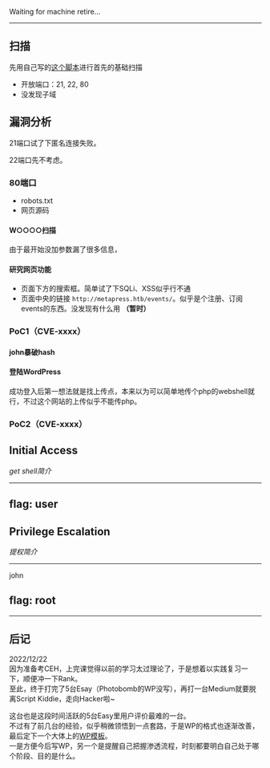 Waiting for machine retire...  

---

## 扫描

先用自己写的[这个脚本](./HTB_Shoppy.md#htb_easy_firstscaning)进行首先的基础扫描

- 开放端口：21, 22, 80
- 没发现子域


## 漏洞分析

21端口试了下匿名连接失败。  

22端口先不考虑。

### 80端口

- robots.txt
- 网页源码


#### W○○○○扫描

由于最开始没加参数漏了很多信息，


#### 研究网页功能

- 页面下方的搜索框。简单试了下SQLi、XSS似乎行不通
- 页面中央的链接 `http://metapress.htb/events/`。似乎是个注册、订阅events的东西。没发现有什么用 **（暂时）**




### PoC1（CVE-xxxx）



#### john暴破hash



#### 登陆WordPress

成功登入后第一想法就是找上传点，本来以为可以简单地传个php的webshell就行，不过这个网站的上传似乎不能传php。



### PoC2（CVE-xxxx）



## Initial Access
*get shell简介*

---




## flag: user





## Privilege Escalation
*提权简介*

---

john






## flag: root


---

## 后记

2022/12/22  
因为准备考CEH，上完课觉得以前的学习太过理论了，于是想着以实践复习一下，顺便冲一下Rank。  
至此，终于打完了5台Esay（Photobomb的WP没写），再打一台Medium就要脱离Script Kiddie，走向Hacker啦~

这台也是这段时间活跃的5台Easy里用户评价最难的一台。  
不过有了前几台的经验，似乎稍微领悟到一点套路，于是WP的格式也逐渐改善，最后定下一个大体上的[WP模板](../WriteUp/WriteUp_template.md)。  
一是方便今后写WP，另一个是提醒自己把握渗透流程，时刻都要明白自己处于哪个阶段、目的是什么。